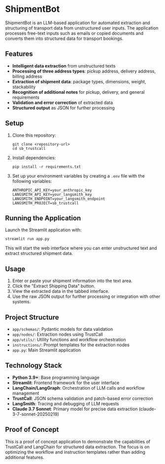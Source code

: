 # ShipmentBot

ShipmentBot is an LLM-based application for automated extraction and structuring of transport data from unstructured user inputs. The application processes free-text inputs such as emails or copied documents and converts them into structured data for transport bookings.

## Features

- **Intelligent data extraction** from unstructured texts
- **Processing of three address types**: pickup address, delivery address, billing address
- **Extraction of shipment data**: package types, dimensions, weight, stackability
- **Recognition of additional notes** for pickup, delivery, and general requirements
- **Validation and error correction** of extracted data
- **Structured output** as JSON for further processing

## Setup

1. Clone this repository:
   ```
   git clone <repository-url>
   cd sb_trustcall
   ```

2. Install dependencies:
   ```
   pip install -r requirements.txt
   ```

3. Set up your environment variables by creating a `.env` file with the following variables:
   ```
   ANTHROPIC_API_KEY=your_anthropic_key
   LANGSMITH_API_KEY=your_langsmith_key
   LANGSMITH_ENDPOINT=your_langsmith_endpoint
   LANGSMITH_PROJECT=sb_trustcall
   ```

## Running the Application

Launch the Streamlit application with:

```
streamlit run app.py
```

This will start the web interface where you can enter unstructured text and extract structured shipment data.

## Usage

1. Enter or paste your shipment information into the text area.
2. Click the "Extract Shipping Data" button.
3. View the extracted data in the tabbed interface.
4. Use the raw JSON output for further processing or integration with other systems.

## Project Structure

- `app/schemas/`: Pydantic models for data validation
- `app/nodes/`: Extraction nodes using TrustCall
- `app/utils/`: Utility functions and workflow orchestration
- `instructions/`: Prompt templates for the extraction nodes
- `app.py`: Main Streamlit application

## Technology Stack

- **Python 3.9+**: Base programming language
- **Streamlit**: Frontend framework for the user interface
- **LangChain/LangGraph**: Orchestration of LLM calls and workflow management
- **TrustCall**: JSON schema validation and patch-based error correction
- **LangSmith**: Tracing and debugging of LLM requests
- **Claude 3.7 Sonnet**: Primary model for precise data extraction (claude-3-7-sonnet-20250219)

## Proof of Concept

This is a proof of concept application to demonstrate the capabilities of TrustCall and LangChain for structured data extraction. The focus is on optimizing the workflow and instruction templates rather than adding additional features. 